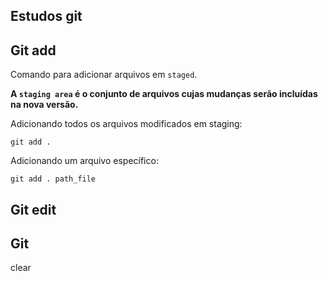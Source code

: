## Estudos git

## Git add

Comando para adicionar arquivos em `staged`.

**A `staging area` é o conjunto de arquivos cujas mudanças serão incluídas na nova versão.**

Adicionando todos os arquivos modificados em staging:

```
git add .
```

Adicionando um arquivo específico:

```
git add . path_file
```

## Git edit

## Git

clear
